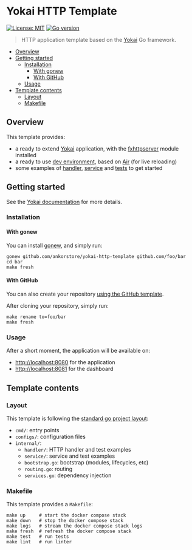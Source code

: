 # Yokai HTTP Template

[![License: MIT](https://img.shields.io/badge/License-MIT-blue.svg)](https://opensource.org/licenses/MIT)
[![Go version](https://img.shields.io/badge/Go-1.20-blue)](https://go.dev/)

> HTTP application template based on the [Yokai](https://github.com/ankorstore/yokai) Go framework.

<!-- TOC -->
* [Overview](#overview)
* [Getting started](#getting-started)
  * [Installation](#installation)
    * [With gonew](#with-gonew)
    * [With GitHub](#with-github)
  * [Usage](#usage)
* [Template contents](#template-contents)
  * [Layout](#layout)
  * [Makefile](#makefile)
<!-- TOC -->

## Overview

This template provides:

- a ready to extend [Yokai](https://github.com/ankorstore/yokai) application, with the [fxhttpserver](https://github.com/ankorstore/yokai/tree/main/fxhttpserver) module installed
- a ready to use [dev environment](docker-compose.yaml), based on [Air](https://github.com/cosmtrek/air) (for live reloading)
- some examples of [handler](internal/handler/welcome.go), [service](internal/service/welcome.go) and [tests](internal/handler/welcome_test.go) to get started

## Getting started

See the [Yokai documentation](https://ankorstore.github.io/yokai) for more details.

### Installation

#### With gonew

You can install [gonew](https://go.dev/blog/gonew), and simply run:

```shell
gonew github.com/ankorstore/yokai-http-template github.com/foo/bar
cd bar
make fresh
```

#### With GitHub

You can also create your repository [using the GitHub template](https://github.com/new?owner=ankorstore&template_name=yokai-http-template).

After cloning your repository, simply run:

```shell
make rename to=foo/bar
make fresh
```

### Usage

After a short moment, the application will be available on:
- [http://localhost:8080](http://localhost:8080) for the application
- [http://localhost:8081](http://localhost:8081) for the dashboard

## Template contents

### Layout

This template is following the [standard go project layout](https://github.com/golang-standards/project-layout):

- `cmd/`: entry points
- `configs/`: configuration files
- `internal/`:
  - `handler/`: HTTP handler and test examples
  - `service/`: service and test examples
  - `bootstrap.go`: bootstrap (modules, lifecycles, etc)
  - `routing.go`: routing
  - `services.go`: dependency injection

### Makefile

This template provides a `Makefile`:

```
make up     # start the docker compose stack
make down   # stop the docker compose stack
make logs   # stream the docker compose stack logs
make fresh  # refresh the docker compose stack
make test   # run tests
make lint   # run linter
```
